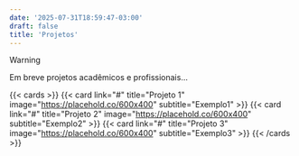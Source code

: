 ```yaml
---
date: '2025-07-31T18:59:47-03:00'
draft: false
title: 'Projetos'
---
```


> [!WARNING]
> Em breve projetos acadêmicos e profissionais...

{{< cards >}}
  {{< card link="#" title="Projeto 1" image="https://placehold.co/600x400" subtitle="Exemplo1" >}}
    {{< card link="#" title="Projeto 2" image="https://placehold.co/600x400" subtitle="Exemplo2" >}}
      {{< card link="#" title="Projeto 3" image="https://placehold.co/600x400" subtitle="Exemplo3" >}}
{{< /cards >}}
